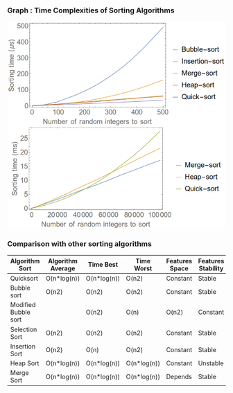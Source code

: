 ### Graph : Time Complexities of Sorting Algorithms
<img src="images/comparison.png"/>

### Comparison with other sorting algorithms

|Algorithm Sort 	|Algorithm Average |	Time Best |	Time Worst |	Features Space |	Features Stability|
|-----------------------|------------------|--------------|---------------|--------------------|------------------------|
|Quicksort 	|O(n*log(n)) |	O(n*log(n)) |	O(n2) |	Constant |	Stable|
|Bubble sort 	|O(n2) 	|O(n2) |	O(n2) |	Constant |	Stable|
|Modified Bubble sort| |	O(n2) |	O(n) 	|O(n2) 	|Constant |	Stable|
|Selection Sort |	O(n2) |	O(n2) |	O(n2) 	|Constant |	Stable|
|Insertion Sort |	O(n2) |	O(n) 	|O(n2) |	Constant |	Stable|
|Heap Sort 	|O(n*log(n)) |	O(n*log(n)) |	O(n*log(n)) |	Constant |	Unstable|
|Merge Sort 	|O(n*log(n)) |	O(n*log(n)) |	O(n*log(n)) |	Depends |	Stable|
